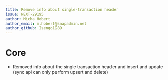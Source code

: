 ```yaml
---
title: Remove info about single-transaction header
issue: NEXT-29195
author: Micha Hobert
author_email: m.hobert@snapadmin.net
author_github: Isengo1989
---
```

# Core
* Removed info about the single transaction header and insert and update (sync api can only perform upsert and delete)
